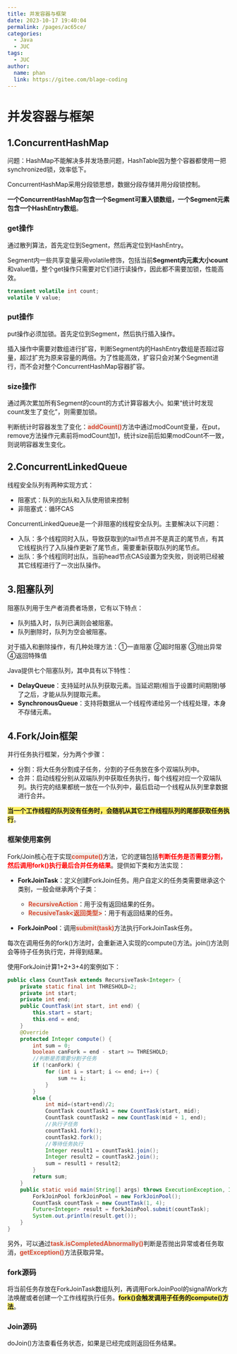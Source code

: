 ```yaml
---
title: 并发容器与框架
date: 2023-10-17 19:40:04
permalink: /pages/ac65ce/
categories:
  - Java
  - JUC
tags:
  - JUC
author: 
  name: phan
  link: https://gitee.com/blage-coding
---
```

# 并发容器与框架

## 1.ConcurrentHashMap

问题：HashMap不能解决多并发场景问题，HashTable因为整个容器都使用一把synchronized锁，效率低下。

ConcurrentHashMap采用分段锁思想，数据分段存储并用分段锁控制。

**一个ConcurrentHashMap包含一个Segment可重入锁数组，一个Segment元素包含一个HashEntry数组**。

### get操作

通过散列算法，首先定位到Segment，然后再定位到HashEntry。

Segment内一些共享变量采用volatile修饰，包括当前**Segment内元素大小count**和value值，整个get操作只需要对它们进行读操作，因此都不需要加锁，性能高效。

```java
transient volatile int count;
volatile V value;
```

### put操作

put操作必须加锁。首先定位到Segment，然后执行插入操作。

插入操作中需要对数组进行扩容，判断Segment内的HashEntry数组是否超过容量，超过扩充为原来容量的两倍。为了性能高效，扩容只会对某个Segment进行，而不会对整个ConcurrentHashMap容器扩容。

### size操作

通过两次累加所有Segment的count的方式计算容器大小。如果“统计时发现count发生了变化”，则需要加锁。

判断统计时容器发生了变化：<font style="background: rgb(240, 240, 236)" color="#d94a33">**addCount()**</font>方法中通过modCount变量，在put，remove方法操作元素前将modCount加1，统计size前后如果modCount不一致，则说明容器发生变化。

## 2.ConcurrentLinkedQueue

线程安全队列有两种实现方式：

- 阻塞式：队列的出队和入队使用锁来控制
- 非阻塞式：循环CAS

ConcurrentLinkedQueue是一个非阻塞的线程安全队列。主要解决以下问题：

- 入队：多个线程同时入队，导致获取到的tail节点并不是真正的尾节点，有其它线程执行了入队操作更新了尾节点，需要重新获取队列的尾节点。
- 出队：多个线程同时出队，当前head节点CAS设置为空失败，则说明已经被其它线程进行了一次出队操作。

## 3.阻塞队列

阻塞队列用于生产者消费者场景，它有以下特点：

- 队列插入时，队列已满则会被阻塞。
- 队列删除时，队列为空会被阻塞。

对于插入和删除操作，有几种处理方法：①一直阻塞 ②超时阻塞 ③抛出异常 ④返回特殊值

Java提供七个阻塞队列，其中具有以下特性：

- **DelayQueue**：支持延时从队列获取元素。当延迟期(相当于设置时间期限)够了之后，才能从队列提取元素。
- **SynchronousQueue**：支持将数据从一个线程传递给另一个线程处理，本身不存储元素。

## 4.Fork/Join框架

并行任务执行框架，分为两个步骤：

- 分割：将大任务分割成子任务，分割的子任务放在多个双端队列中。
- 合并：启动线程分别从双端队列中获取任务执行，每个线程对应一个双端队列。执行完的结果都统一放在一个队列中，最后启动一个线程从队列里拿数据进行合并。

<font style="background: rgb(255, 240, 102)" >**当一个工作线程的队列没有任务时，会随机从其它工作线程队列的尾部获取任务执行**</font>。

### 框架使用案例

Fork/Join核心在于实现<font style="background: rgb(240, 240, 236)" color="#d94a33">**compute()**</font>方法，它的逻辑包括<font color="red">**判断任务是否需要分割，然后调用fork()执行最后合并任务结果**</font>。提供如下类和方法实现：

- **ForkJoinTask**：定义创建ForkJoin任务。用户自定义的任务类需要继承这个类别，一般会继承两个子类：
  - <font style="background: rgb(240, 240, 236)" color="#d94a33">**RecursiveAction**</font>：用于没有返回结果的任务。
  - <font style="background: rgb(240, 240, 236)" color="#d94a33">**RecusiveTask<返回类型>**</font>：用于有返回结果的任务。

- **ForkJoinPool**：调用<font style="background: rgb(240, 240, 236)" color="#d94a33">**submit(task)**</font>方法执行ForkJoinTask任务。

每次在调用任务的fork()方法时，会重新进入实现的compute()方法。join()方法则会等待子任务执行完，并得到结果。

使用ForkJoin计算1+2+3+4的案例如下：

```java
public class CountTask extends RecursiveTask<Integer> {
    private static final int THRESHOLD=2;
    private int start;
    private int end;
    public CountTask(int start, int end) {
        this.start = start;
        this.end = end;
    }
    @Override
    protected Integer compute() {
        int sum = 0;
        boolean canFork = end - start >= THRESHOLD;
        //判断是否需要分割子任务
        if (!canFork) {
            for (int i = start; i <= end; i++) {
                sum += i;
            }
        }
        else {
            int mid=(start+end)/2;
            CountTask countTask1 = new CountTask(start, mid);
            CountTask countTask2 = new CountTask(mid + 1, end);
            //执行子任务
            countTask1.fork();
            countTask2.fork();
            //等待任务执行
            Integer result1 = countTask1.join();
            Integer result2 = countTask2.join();
            sum = result1 + result2;
        }
        return sum;
    }
    public static void main(String[] args) throws ExecutionException, InterruptedException {
        ForkJoinPool forkJoinPool = new ForkJoinPool();
        CountTask countTask = new CountTask(1, 4);
        Future<Integer> result = forkJoinPool.submit(countTask);
        System.out.println(result.get());
    }
}
```

另外，可以通过<font style="background: rgb(240, 240, 236)" color="#d94a33">**task.isCompletedAbnormally()**</font>判断是否抛出异常或者任务取消，<font style="background: rgb(240, 240, 236)" color="#d94a33">**getException()**</font>方法获取异常。

### fork源码

将当前任务存放在ForkJoinTask数组队列，再调用ForkJoinPool的signalWork方法唤醒或者创建一个工作线程执行任务。<font style="background: rgb(255, 240, 102)" >**fork()会触发调用子任务的compute()方法**</font>。

### Join源码

doJoin()方法查看任务状态，如果是已经完成则返回任务结果。